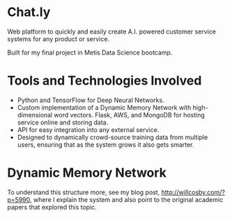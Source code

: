 # Chat.ly
Web platform to quickly and easily create A.I. powered customer service systems for any product or service.

Built for my final project in Metis Data Science bootcamp.

# Tools and Technologies Involved
* Python and TensorFlow for Deep Neural Networks.
* Custom implementation of a Dynamic Memory Network with high-dimensional word vectors. Flask, AWS, and MongoDB for hosting service online and storing data.
* API for easy integration into any external service.
* Designed to dynamically crowd-source training data from multiple users, ensuring that as the system grows it also gets smarter.

# Dynamic Memory Network
To understand this structure more, see my blog post, http://willcosby.com/?p=5990, where I explain the system and also point to the original academic papers that explored this topic.
